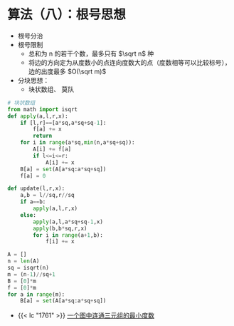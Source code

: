 # 算法（八）：根号思想

- 根号分治
- 根号限制
	- 总和为 n 的若干个数，最多只有 $\sqrt n$   种
	- 将边的方向定为从度数小的点连向度数大的点（度数相等可以比较标号），边的出度最多 $O(\sqrt m)$  
- 分块思想：
	- 块状数组、 莫队

```python []
# 块状数组
from math import isqrt
def apply(a,l,r,x):
    if [l,r]==[a*sq,a*sq+sq-1]:
        f[a] += x
        return
    for i in range(a*sq,min(n,a*sq+sq)):
        A[i] += f[a]
        if l<=i<=r:
            A[i] += x
    B[a] = set(A[a*sq:a*sq+sq])
    f[a] = 0

def update(l,r,x):
    a,b = l//sq,r//sq
    if a==b:
        apply(a,l,r,x)
    else:
        apply(a,l,a*sq+sq-1,x)
        apply(b,b*sq,r,x)
        for i in range(a+1,b):
            f[i] += x

A = []
n = len(A)
sq = isqrt(n)
m = (n-1)//sq+1
B = [0]*m
f = [0]*m
for a in range(m):
    B[a] = set(A[a*sq:a*sq+sq])
```


- {{< lc "1761" >}} [一个图中连通三元组的最小度数](https://leetcode.cn/problems/minimum-degree-of-a-connected-trio-in-a-graph/)
